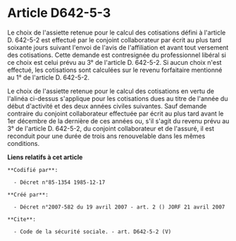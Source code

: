 # Article D642-5-3

Le choix de l'assiette retenue pour le calcul des cotisations défini à l'article D. 642-5-2 est effectué par le conjoint
collaborateur par écrit au plus tard soixante jours suivant l'envoi de l'avis de l'affiliation et avant tout versement des
cotisations. Cette demande est contresignée du professionnel libéral si ce choix est celui prévu au 3° de l'article D.
642-5-2. Si aucun choix n'est effectué, les cotisations sont calculées sur le revenu forfaitaire mentionné au 1° de l'article
D. 642-5-2.

Le choix de l'assiette retenue pour le calcul des cotisations en vertu de l'alinéa ci-dessus s'applique pour les cotisations
dues au titre de l'année du début d'activité et des deux années civiles suivantes. Sauf demande contraire du conjoint
collaborateur effectuée par écrit au plus tard avant le 1er décembre de la dernière de ces années ou, s'il s'agit du revenu
prévu au 3° de l'article D. 642-5-2, du conjoint collaborateur et de l'assuré, il est reconduit pour une durée de trois ans
renouvelable dans les mêmes conditions.

**Liens relatifs à cet article**

	**Codifié par**:

	  - Décret n°85-1354 1985-12-17

	**Créé par**:

	  - Décret n°2007-582 du 19 avril 2007 - art. 2 () JORF 21 avril 2007

	**Cite**:

	  - Code de la sécurité sociale. - art. D642-5-2 (V)
